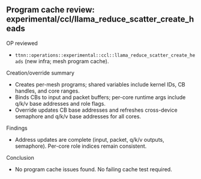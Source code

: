 ## Program cache review: experimental/ccl/llama_reduce_scatter_create_heads

OP reviewed
- `ttnn::operations::experimental::ccl::llama_reduce_scatter_create_heads` (new infra; mesh program cache).

Creation/override summary
- Creates per-mesh programs; shared variables include kernel IDs, CB handles, and core ranges.
- Binds CBs to input and packet buffers; per-core runtime args include q/k/v base addresses and role flags.
- Override updates CB base addresses and refreshes cross-device semaphore and q/k/v base addresses for all cores.

Findings
- Address updates are complete (input, packet, q/k/v outputs, semaphore). Per-core role indices remain consistent.

Conclusion
- No program cache issues found. No failing cache test required.
